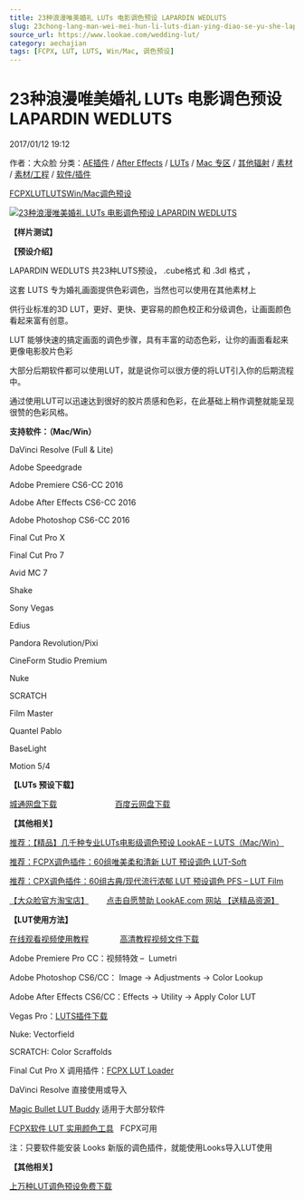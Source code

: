 ```yaml
---
title: 23种浪漫唯美婚礼 LUTs 电影调色预设 LAPARDIN WEDLUTS
slug: 23chong-lang-man-wei-mei-hun-li-luts-dian-ying-diao-se-yu-she-lapardin-wedluts
source_url: https://www.lookae.com/wedding-lut/
category: aechajian
tags: [FCPX, LUT, LUTS, Win/Mac, 调色预设]
---
```

# 23种浪漫唯美婚礼 LUTs 电影调色预设 LAPARDIN WEDLUTS

2017/01/12 19:12

作者：大众脸
分类：[AE插件](https://www.lookae.com/after-effects/aechajian/) / [After Effects](https://www.lookae.com/after-effects/) / [LUTs](https://www.lookae.com/sucai/lutsfile/) / [Mac 专区](https://www.lookae.com/mac-osx/) / [其他辐射](https://www.lookae.com/others/) / [素材](https://www.lookae.com/sucai/) / [素材/工程](https://www.lookae.com/others/sucaigongcheng/) / [软件/插件](https://www.lookae.com/qitarjcj/)

[FCPX](https://www.lookae.com/tag/fcpx/)[LUT](https://www.lookae.com/tag/lut/)[LUTS](https://www.lookae.com/tag/luts/)[Win/Mac](https://www.lookae.com/tag/winmac/)[调色预设](https://www.lookae.com/tag/%e8%b0%83%e8%89%b2%e9%a2%84%e8%ae%be/)

[![23种浪漫唯美婚礼 LUTs 电影调色预设 LAPARDIN WEDLUTS](https://www.lookae.com/wp-content/uploads/2017/01/wedding-lut.jpg "23种浪漫唯美婚礼 LUTs 电影调色预设 LAPARDIN WEDLUTS-LookAE.com")](https://www.lookae.com/wp-content/uploads/2017/01/wedding-lut.jpg)

**【样片测试】**

**【预设介绍】**

LAPARDIN WEDLUTS 共23种LUTS预设， .cube格式 和 .3dl 格式 ，

这套 LUTS 专为婚礼画面提供色彩调色，当然也可以使用在其他素材上

供行业标准的3D LUT，更好、更快、更容易的颜色校正和分级调色，让画面颜色看起来富有创意。

LUT 能够快速的搞定画面的调色步骤，具有丰富的动态色彩，让你的画面看起来更像电影胶片色彩

大部分后期软件都可以使用LUT，就是说你可以很方便的将LUT引入你的后期流程中。

通过使用LUT可以迅速达到很好的胶片质感和色彩，在此基础上稍作调整就能呈现很赞的色彩风格。

**支持软件：（Mac/Win）**

DaVinci Resolve (Full & Lite)

Adobe Speedgrade

Adobe Premiere CS6-CC 2016

Adobe After Effects CS6-CC 2016

Adobe Photoshop CS6-CC 2016

Final Cut Pro X

Final Cut Pro 7

Avid MC 7

Shake

Sony Vegas

Edius

Pandora Revolution/Pixi

CineForm Studio Premium

Nuke

SCRATCH

Film Master

Quantel Pablo

BaseLight

Motion 5/4

**【LUTs 预设下载】**

[城通网盘下载](https://lookae.ctfile.com/fs/pyp167308898)                          [百度云网盘下载](https://pan.baidu.com/s/1eSspu0a)

**【其他相关】**

[推荐：【精品】几千种专业LUTs电影级调色预设 LookAE – LUTS（Mac/Win）](https://www.lookae.com/lookaeluts/)

[推荐：FCPX调色插件：60组唯美柔和清新 LUT 预设调色 LUT-Soft](https://item.taobao.com/item.htm?spm=a1z10.3-c.w4002-2793086484.29.ksKbyZ&id=524413880158)

[推荐：CPX调色插件：60组古典/现代流行浓郁 LUT 预设调色 PFS – LUT Film](https://item.taobao.com/item.htm?spm=0.0.0.0.OffltL&id=527320967186)

[【大众脸官方淘宝店】](https://lookae.taobao.com/)        [点击自愿赞助 LookAE.com 网站 【送精品资源】](https://www.lookae.com/sponsor/)

**【LUT使用方法】**

[在线观看视频使用教程](https://cloud.video.taobao.com/play/u/705956171/e/1/t/1/p/2/33494167.swf)              [高清教程视频文件下载](https://pan.baidu.com/s/1dEdBwA1)

Adobe Premiere Pro CC：视频特效 –  Lumetri

Adobe Photoshop CS6/CC： Image → Adjustments → Color Lookup

Adobe After Effects CS6/CC：Effects → Utility → Apply Color LUT

Vegas Pro：[LUTS插件下载](https://www.lookae.com/ofxlut/)

Nuke: Vectorfield

SCRATCH: Color Scraffolds

Final Cut Pro X 调用插件：[FCPX LUT Loader](https://www.lookae.com/lut-loader-15s/)

DaVinci Resolve 直接使用或导入

[Magic Bullet LUT Buddy](https://www.redgiant.com/downloads/free-products/) 适用于大部分软件

[FCPX软件 LUT 实用颜色工具](https://www.lookae.com/fcpx-lut/)   FCPX可用

注：只要软件能安装 Looks 新版的调色插件，就能使用Looks导入LUT使用

**【其他相关】**

[上万种LUT调色预设免费下载](https://www.lookae.com/tag/lut/)
